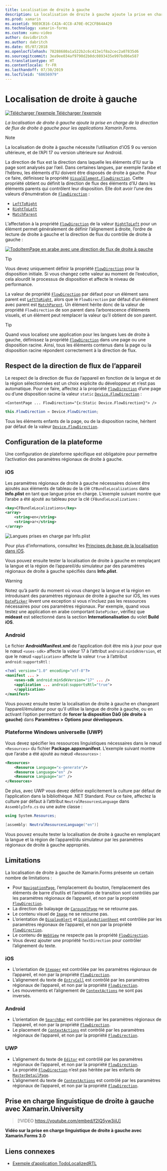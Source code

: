 ```yaml
---
title: Localisation de droite à gauche
description: La localisation de droite à gauche ajoute la prise en charge de la direction de flux de droite à gauche pour les applications Xamarin.Forms.
ms.prod: xamarin
ms.assetid: 90E0CB16-C42A-4CC8-A70E-0C2CFB64A429
ms.technology: xamarin-forms
ms.custom: xamu-video
author: davidbritch
ms.author: dabritch
ms.date: 05/07/2018
ms.openlocfilehash: 78288680a1a522b2c6c413e1f8a2cec2a07835d6
ms.sourcegitcommit: 3ea9ee034af9790d2b0dc0893435e997bd06e587
ms.translationtype: HT
ms.contentlocale: fr-FR
ms.lasthandoff: 07/30/2019
ms.locfileid: "68656979"
---
```

# <a name="right-to-left-localization"></a>Localisation de droite à gauche

[![Télécharger l’exemple](~/media/shared/download.png) Télécharger l’exemple](https://docs.microsoft.com/samples/xamarin/xamarin-forms-samples/todolocalizedrtl)

_La localisation de droite à gauche ajoute la prise en charge de la direction de flux de droite à gauche pour les applications Xamarin.Forms._

> [!NOTE]
> La localisation de droite à gauche nécessite l’utilisation d’iOS 9 ou version ultérieure, et de l’API 17 ou version ultérieure sur Android.

La direction de flux est la direction dans laquelle les éléments d’IU sur la page sont analysés par l’œil. Dans certaines langues, par exemple l’arabe et l’hébreu, les éléments d’IU doivent être disposés de droite à gauche. Pour ce faire, définissez la propriété [`VisualElement.FlowDirection`](xref:Xamarin.Forms.VisualElement.FlowDirection). Cette propriété obtient ou définit la direction de flux des éléments d’IU dans les éléments parents qui contrôlent leur disposition. Elle doit avoir l’une des valeurs d’énumération de [`FlowDirection`](xref:Xamarin.Forms.FlowDirection) :

- [`LeftToRight`](xref:Xamarin.Forms.FlowDirection.LeftToRight)
- [`RightToLeft`](xref:Xamarin.Forms.FlowDirection.RightToLeft)
- [`MatchParent`](xref:Xamarin.Forms.FlowDirection.MatchParent)

L’affectation à la propriété [`FlowDirection`](xref:Xamarin.Forms.VisualElement.FlowDirection) de la valeur [`RightToLeft`](xref:Xamarin.Forms.FlowDirection.RightToLeft) pour un élément permet généralement de définir l’alignement à droite, l’ordre de lecture de droite à gauche et la direction de flux du contrôle de droite à gauche :

[![TodoItemPage en arabe avec une direction de flux de droite à gauche](rtl-images/TodoItemPage-Arabic.png "TodoItemPage en arabe avec une direction de flux de droite à gauche")](rtl-images/TodoItemPage-Arabic-Large.png#lightbox "TodoItemPage en arabe avec une direction de flux de droite à gauche")

> [!TIP]
> Vous devez uniquement définir la propriété [`FlowDirection`](xref:Xamarin.Forms.VisualElement.FlowDirection) pour la disposition initiale. Si vous changez cette valeur au moment de l’exécution, cela alourdit le processus de disposition et affecte le niveau de performance.

La valeur de propriété [`FlowDirection`](xref:Xamarin.Forms.VisualElement.FlowDirection) par défaut pour un élément sans parent est [`LeftToRight`](xref:Xamarin.Forms.FlowDirection.LeftToRight), alors que le `FlowDirection` par défaut d’un élément avec parent est [`MatchParent`](xref:Xamarin.Forms.FlowDirection.MatchParent). Un élément hérite donc de la valeur de propriété `FlowDirection` de son parent dans l’arborescence d’éléments visuels, et un élément peut remplacer la valeur qu’il obtient de son parent.

> [!TIP]
> Quand vous localisez une application pour les langues lues de droite à gauche, définissez la propriété [`FlowDirection`](xref:Xamarin.Forms.VisualElement.FlowDirection) dans une page ou une disposition racine. Ainsi, tous les éléments contenus dans la page ou la disposition racine répondent correctement à la direction de flux.

## <a name="respecting-device-flow-direction"></a>Respect de la direction de flux de l’appareil

Le respect de la direction de flux de l’appareil en fonction de la langue et de la région sélectionnées est un choix explicite du développeur et n’est pas automatique. Pour ce faire, affectez à la propriété [`FlowDirection`](xref:Xamarin.Forms.VisualElement.FlowDirection) d’une page ou d’une disposition racine la valeur `static` [`Device.FlowDirection`](xref:Xamarin.Forms.Device.FlowDirection) :

```xaml
<ContentPage ... FlowDirection="{x:Static Device.FlowDirection}"> />
```

```csharp
this.FlowDirection = Device.FlowDirection;
```

Tous les éléments enfants de la page, ou de la disposition racine, héritent par défaut de la valeur [`Device.FlowDirection`](xref:Xamarin.Forms.Device.FlowDirection).

## <a name="platform-setup"></a>Configuration de la plateforme

Une configuration de plateforme spécifique est obligatoire pour permettre l’activation des paramètres régionaux de droite à gauche.

### <a name="ios"></a>iOS

Les paramètres régionaux de droite à gauche nécessaires doivent être ajoutés aux éléments de tableau de la clé `CFBundleLocalizations` dans **Info.plist** en tant que langue prise en charge. L’exemple suivant montre que l’arabe a été ajouté au tableau pour la clé `CFBundleLocalizations` :

```xml
<key>CFBundleLocalizations</key>
<array>
    <string>en</string>
    <string>ar</string>
</array>
```

![Langues prises en charge par Info.plist](rtl-images/ios-locales.png "Langues prises en charge par Info.plist")

Pour plus d’informations, consultez les [Principes de base de la localisation dans iOS](https://docs.microsoft.com/xamarin/ios/app-fundamentals/localization/#localization-basics-in-ios).

Vous pouvez ensuite tester la localisation de droite à gauche en remplaçant la langue et la région de l’appareil/du simulateur par des paramètres régionaux de droite à gauche spécifiés dans **Info.plist**.

> [!WARNING]
> Notez qu’à partir du moment où vous changez la langue et la région en introduisant des paramètres régionaux de droite à gauche sur iOS, les vues [`DatePicker`](xref:Xamarin.Forms.DatePicker) lèvent une exception si vous n’incluez pas les ressources nécessaires pour ces paramètres régionaux. Par exemple, quand vous testez une application en arabe comportant `DatePicker`, vérifiez que **mideast** est sélectionné dans la section **Internationalisation** du volet **Build iOS**.

### <a name="android"></a>Android

Le fichier **AndroidManifest.xml** de l’application doit être mis à jour pour que le nœud `<uses-sdk>` affecte la valeur 17 à l’attribut `android:minSdkVersion`, et que le nœud `<application>` affecte la valeur `true` à l’attribut `android:supportsRtl` :

```xml
<?xml version="1.0" encoding="utf-8"?>
<manifest ... >
    <uses-sdk android:minSdkVersion="17" ... />
    <application ... android:supportsRtl="true">
    </application>
</manifest>
```

Vous pouvez ensuite tester la localisation de droite à gauche en changeant l’appareil/émulateur pour qu’il utilise la langue de droite à gauche, ou en activant l’option permettant de **forcer la disposition DàG (de droite à gauche)** dans **Paramètres > Options pour développeurs**.

### <a name="universal-windows-platform-uwp"></a>Plateforme Windows universelle (UWP)

Vous devez spécifier les ressources linguistiques nécessaires dans le nœud `<Resources>` du fichier **Package.appxmanifest**. L’exemple suivant montre que l’arabe a été ajouté au nœud `<Resources>` :

```xml
<Resources>
    <Resource Language="x-generate"/>
    <Resource Language="en" />
    <Resource Language="ar" />
</Resources>
```

De plus, avec UWP vous devez définir explicitement la culture par défaut de l’application dans la bibliothèque .NET Standard. Pour ce faire, affectez la culture par défaut à l’attribut `NeutralResourcesLanguage` dans `AssemblyInfo.cs` ou une autre classe :

```csharp
using System.Resources;

[assembly: NeutralResourcesLanguage("en")]
```

Vous pouvez ensuite tester la localisation de droite à gauche en remplaçant la langue et la région de l’appareil/du simulateur par les paramètres régionaux de droite à gauche appropriés.

## <a name="limitations"></a>Limitations

La localisation de droite à gauche de Xamarin.Forms présente un certain nombre de limitations :

- Pour [`NavigationPage`](xref:Xamarin.Forms.NavigationPage), l’emplacement du bouton, l’emplacement des éléments de barre d’outils et l’animation de transition sont contrôlés par les paramètres régionaux de l’appareil, et non par la propriété [`FlowDirection`](xref:Xamarin.Forms.VisualElement.FlowDirection).
- La direction de balayage de [`CarouselPage`](xref:Xamarin.Forms.CarouselPage) ne se retourne pas.
- Le contenu visuel de [`Image`](xref:Xamarin.Forms.Image) ne se retourne pas.
- L’orientation de [`DisplayAlert`](xref:Xamarin.Forms.Page.DisplayAlert(System.String,System.String,System.String)) et [`DisplayActionSheet`](xref:Xamarin.Forms.Page.DisplayActionSheet(System.String,System.String,System.String,System.String[])) est contrôlée par les paramètres régionaux de l’appareil, et non par la propriété [`FlowDirection`](xref:Xamarin.Forms.VisualElement.FlowDirection).
- Le contenu de [`WebView`](xref:Xamarin.Forms.WebView) ne respecte pas la propriété [`FlowDirection`](xref:Xamarin.Forms.VisualElement.FlowDirection).
- Vous devez ajouter une propriété `TextDirection` pour contrôler l’alignement du texte.

### <a name="ios"></a>iOS

- L’orientation de [`Stepper`](xref:Xamarin.Forms.Stepper) est contrôlée par les paramètres régionaux de l’appareil, et non par la propriété [`FlowDirection`](xref:Xamarin.Forms.VisualElement.FlowDirection).
- L’alignement du texte de [`EntryCell`](xref:Xamarin.Forms.EntryCell) est contrôlé par les paramètres régionaux de l’appareil, et non par la propriété [`FlowDirection`](xref:Xamarin.Forms.VisualElement.FlowDirection).
- Les mouvements et l’alignement de [`ContextActions`](xref:Xamarin.Forms.Cell.ContextActions) ne sont pas inversés.

### <a name="android"></a>Android

- L’orientation de [`SearchBar`](xref:Xamarin.Forms.SearchBar) est contrôlée par les paramètres régionaux de l’appareil, et non par la propriété [`FlowDirection`](xref:Xamarin.Forms.VisualElement.FlowDirection).
- Le placement de [`ContextActions`](xref:Xamarin.Forms.Cell.ContextActions) est contrôlé par les paramètres régionaux de l’appareil, et non par la propriété [`FlowDirection`](xref:Xamarin.Forms.VisualElement.FlowDirection).

### <a name="uwp"></a>UWP

- L’alignement du texte de [`Editor`](xref:Xamarin.Forms.Editor) est contrôlé par les paramètres régionaux de l’appareil, et non par la propriété [`FlowDirection`](xref:Xamarin.Forms.VisualElement.FlowDirection).
- La propriété [`FlowDirection`](xref:Xamarin.Forms.VisualElement.FlowDirection) n’est pas héritée par les enfants de [`MasterDetailPage`](xref:Xamarin.Forms.MasterDetailPage).
- L’alignement du texte de [`ContextActions`](xref:Xamarin.Forms.Cell.ContextActions) est contrôlé par les paramètres régionaux de l’appareil, et non par la propriété [`FlowDirection`](xref:Xamarin.Forms.VisualElement.FlowDirection).

## <a name="right-to-left-language-support-with-xamarinuniversity"></a>Prise en charge linguistique de droite à gauche avec Xamarin.University

> [!VIDEO https://youtube.com/embed/f2lQ5yw3iiU]

**Vidéo sur la prise en charge linguistique de droite à gauche avec Xamarin.Forms 3.0**

## <a name="related-links"></a>Liens connexes

- [Exemple d’application TodoLocalizedRTL](https://docs.microsoft.com/samples/xamarin/xamarin-forms-samples/todolocalizedrtl)
